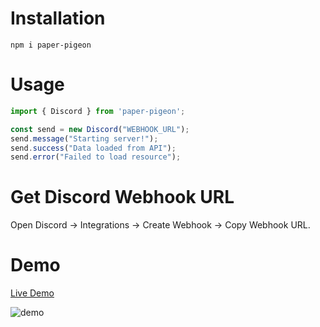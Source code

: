 # Installation
```console
npm i paper-pigeon
```
# Usage
```js
import { Discord } from 'paper-pigeon';

const send = new Discord("WEBHOOK_URL");
send.message("Starting server!");
send.success("Data loaded from API");
send.error("Failed to load resource");
```
# Get Discord Webhook URL
Open Discord -> Integrations -> Create Webhook -> Copy Webhook URL.

# Demo
[Live Demo](https://paper-pigeon-demo.vercel.app/)

![demo](https://user-images.githubusercontent.com/30378184/95209529-5c735e00-07e2-11eb-9724-e5a49b1e8585.jpg)
